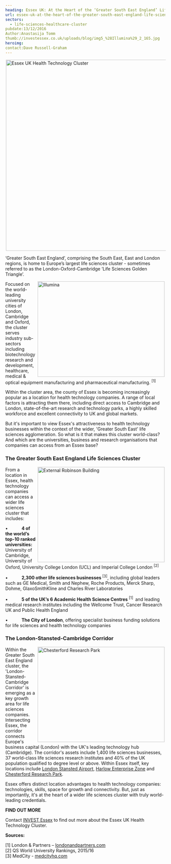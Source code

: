 ```yaml
---
heading: Essex UK: At the Heart of the ‘Greater South East England’ Life Sciences and Healthcare Cluster
url: essex-uk-at-the-heart-of-the-greater-south-east-england-life-sciences-and-healthcare-cluster
sectors:
  - life-sciences-healthcare-cluster 
pubdate:13/12/2016
Author:Anastasija Tomm
thumb://investessex.co.uk/uploads/blog/img5_%28Illumina%29_2_165.jpg
heroimg:
contact:Dave Russell-Graham
---
```

<p><img alt='Essex UK Health Technology Cluster' src='http://www.investessex.co.uk/uploads/about/imageedit_1_3094217944_600.png' style='margin-left: 2px; margin-right: 2px; width: 600px;'/></p><p>‘Greater South East England’, comprising the South East, East and London regions, is home to Europe’s largest life sciences cluster - sometimes referred to as the London-Oxford-Cambridge ‘Life Sciences Golden Triangle’.</p><p><img alt='Illumina' src='http://www.investessex.co.uk/uploads/about/img5_(Illumina)_700.jpg' style='width: 400px; height: 300px; margin-left: 2px; margin-right: 2px; float: right;'/>Focused on the world-leading university cities of London, Cambridge and Oxford, the cluster serves industry sub-sectors including biotechnology research and development, healthcare, medical &amp; optical equipment manufacturing and pharmaceutical manufacturing. <sup>[1]</sup></p><p>Within the cluster area, the county of Essex is becoming increasingly popular as a location for health technology companies. A range of local factors is attracting them there, including direct access to Cambridge and London, state-of-the-art research and technology parks, a highly skilled workforce and excellent connectivity to UK and global markets.</p><p>But it's important to view Essex's attractiveness to health technology businesses within the context of the wider, 'Greater South East' life sciences agglomeration. So what is it that makes this cluster world-class? And which are the universities, business and research organisations that companies can access from an Essex base?</p><h3>The Greater South East England Life Sciences Cluster</h3><p><img alt='External Robinson Building' src='http://www.investessex.co.uk/uploads/about/CRP4,_External_Robinson_Bldg_400.jpg' style='width: 400px; height: 299px; margin-left: 2px; margin-right: 2px; float: right;'/>From a location in Essex, health technology companies can access a wider life sciences cluster that includes:</p><p>•           <strong>4 of the world’s top-10 ranked universities:</strong> University of Cambridge, University of Oxford, University College London (UCL) and Imperial College London <sup>[2]</sup></p><p>•           <strong>2,300 other life sciences businesses </strong><sup>[3]</sup>, including global leaders such as GE Medical, Smith and Nephew, Roche Products, Merck Sharp, Dohme, GlaxoSmithKline and Charles River Laboratories</p><p>•           <strong>5 of the UK’s 6 Academic Health Science Centres</strong> <sup>[1]  </sup>and leading medical research institutes including the Wellcome Trust, Cancer Research UK and Public Health England</p><p>•           <strong>The City of London</strong>, offering specialist business funding solutions for life sciences and health technology companies</p><h3>The London-Stansted-Cambridge Corridor</h3><p><img alt='Chesterford Research Park' src='http://www.investessex.co.uk/uploads/about/Chesterford_RP_2_400.jpg' style='width: 400px; height: 299px; margin-left: 2px; margin-right: 2px; float: right;'/>Within the Greater South East England cluster, the 'London-Stansted-Cambridge Corridor' is emerging as a key growth area for life sciences companies. Intersecting Essex, the corridor connects Europe's business capital (London) with the UK's leading technology hub (Cambridge). The corridor's assets include 1,400 life sciences businesses, 37 world-class life sciences research institutes and 40% of the UK population qualified to degree level or above. Within Essex itself, key locations include <a href='http://investessex.co.uk/studies/place-studies/london-stansted-airport' target='_blank'>London Stansted Airport</a>, <a href='http://investessex.co.uk/studies/place-studies/harlow-enterprise-zone' target='_blank'>Harlow Enterprise Zone</a> and <a href='http://investessex.co.uk/studies/place-studies/chesterford-research-park' target='_blank'>Chesterford Research Park</a>.</p><p>Essex offers distinct location advantages to health technology companies: technologies, skills, space for growth and connectivity. But, just as importantly, it's at the heart of a wider life sciences cluster with truly world-leading credentials.</p><p><strong>FIND OUT MORE</strong></p><p>Contact <a href='../index.html' target='_blank'>INVEST Essex</a> to find out more about the Essex UK Health Technology Cluster.</p><p><strong>Sources:</strong></p><p>[1] London &amp; Partners – <a href='http://www.londonandpartners.com/' target='_blank'>londonandpartners.com</a><br/>[2] QS World University Rankings, 2015/16<br/>[3] MedCity - <a href='http://www.medcityhq.com/' target='_blank'>medcityhq.com</a></p>